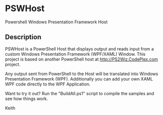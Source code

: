 ﻿# PSWHost 

Powershell Windows Presentation Framework Host

## Description 

PSWHost is a PowerShell Host that displays output and reads input from a custom Windows Presentation Framework (WPF/XAML) Window.
This project is based on another PowerShell host at http://PS2Wiz.CodePlex.com project. 

Any output sent from PowerShell to the Host will be translated into Windows Presentation Framework (WPF).
Additionally you can add your own XAML WPF code directly to the WPF Application.

Want to try it out? 
Run the "BuildAll.ps1" script to compile the samples and see how things work.

Keith

